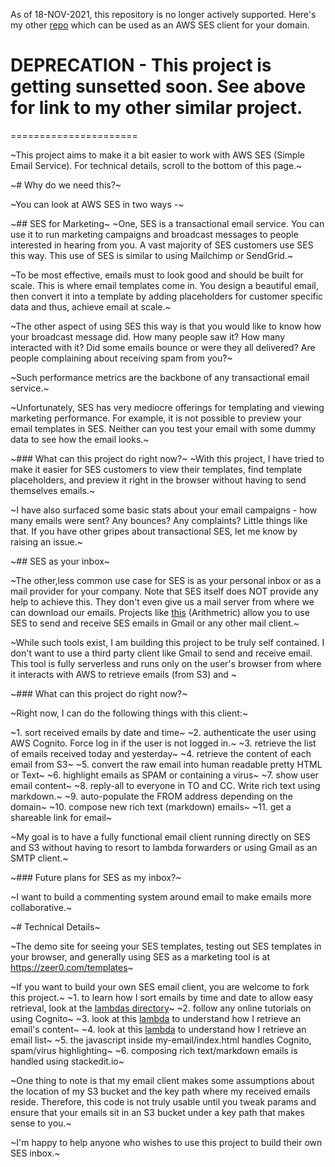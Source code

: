 As of 18-NOV-2021, this repository is no longer actively supported. Here's my other [repo](https://github.com/moogle-cc/email) which can be used as an AWS SES client for your domain.


# DEPRECATION - This project is getting sunsetted soon. See above for link to my other similar project.
======================

~This project aims to make it a bit easier to work with AWS SES (Simple Email Service). For technical details, scroll to the bottom of this page.~

~# Why do we need this?~

~You can look at AWS SES in two ways -~

~## SES for Marketing~
~One, SES is a transactional email service. You can use it to run marketing campaigns and broadcast messages to people interested in hearing from you. A vast majority of SES customers use SES this way. This use of SES is similar to using Mailchimp or SendGrid.~

~To be most effective, emails must to look good and should be built for scale. This is where email templates come in. You design a beautiful email, then convert it into a template by adding placeholders for customer specific data and thus, achieve email at scale.~

~The other aspect of using SES this way is that you would like to know how your broadcast message did. How many people saw it? How many interacted with it? Did some emails bounce or were they all delivered? Are people complaining about receiving spam from you?~

~Such performance metrics are the backbone of any transactional email service.~

~Unfortunately, SES has very mediocre offerings for templating and viewing marketing performance. For example, it is not possible to preview your email templates in SES. Neither can you test your email with some dummy data to see how the email looks.~

~### What can this project do right now?~
~With this project, I have tried to make it easier for SES customers to view their templates, find template placeholders, and preview it right in the browser without having to send themselves emails.~

~I have also surfaced some basic stats about your email campaigns - how many emails were sent? Any bounces? Any complaints? Little things like that. If you have other gripes about transactional SES, let me know by raising an issue.~

~## SES as your inbox~

~The other,less common use case for SES is as your personal inbox or as a mail provider for your company. Note that SES itself does NOT provide any help to achieve this. They don't even give us a mail server from where we can download our emails. Projects like [this](https://github.com/arithmetric/aws-lambda-ses-forwarder) (Arithmetric) allow you to use SES to send and receive SES emails in Gmail or any other mail client.~

~While such tools exist, I am building this project to be truly self contained. I don't want to use a third party client like Gmail to send and receive email. This tool is fully serverless and runs only on the user's browser from where it interacts with AWS to retrieve emails (from S3) and ~

~### What can this project do right now?~

~Right now, I can do the following things with this client:~

~1. sort received emails by date and time~
~2. authenticate the user using AWS Cognito. Force log in if the user is not logged in.~
~3. retrieve the list of emails received today and yesterday~
~4. retrieve the content of each email from S3~
~5. convert the raw email into human readable pretty HTML or Text~
~6. highlight emails as SPAM or containing a virus~
~7. show user email content~
~8. reply-all to everyone in TO and CC. Write rich text using markdown.~
~9. auto-populate the FROM address depending on the domain~
~10. compose new rich text (markdown) emails~
~11. get a shareable link for email~


~My goal is to have a fully functional email client running directly on SES and S3 without having to resort to lambda forwarders or using Gmail as an SMTP client.~

~### Future plans for SES as my inbox?~

~I want to build a commenting system around email to make emails more collaborative.~

~# Technical Details~

~The demo site for seeing your SES templates, testing out SES templates in your browser, and generally using SES as a marketing tool is at https://zeer0.com/templates~

~If you want to build your own SES email client, you are welcome to fork this project.~
~1. to learn how I sort emails by time and date to allow easy retrieval, look at the [lambdas directory](https://github.com/saiorama/ses-email-client/tree/master/lambdas)~
~2. follow any online tutorials on using Cognito~
~3. look at this [lambda](https://github.com/saiorama/ses-email-client/blob/master/lambdas/get-eml-contents.js) to understand how I retrieve an email's content~
~4. look at this [lambda](https://github.com/saiorama/ses-email-client/blob/master/lambdas/get-eml-file-ids-s3.js) to understand how I retrieve an email list~
~5. the javascript inside my-email/index.html handles Cognito, spam/virus highlighting~
~6. composing rich text/markdown emails is handled using stackedit.io~

~One thing to note is that my email client makes some assumptions about the location of my S3 bucket and the key path where my received emails reside. Therefore, this code is not truly usable until you tweak params and ensure that your emails sit in an S3 bucket under a key path that makes sense to you.~

~I'm happy to help anyone who wishes to use this project to build their own SES inbox.~
